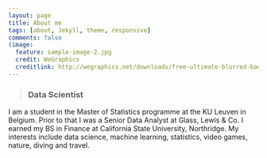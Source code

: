 ```yaml
---
layout: page
title: About me
tags: [about, Jekyll, theme, responsive]
comments: false
(image:
  feature: sample-image-2.jpg
  credit: WeGraphics
  creditlink: http://wegraphics.net/downloads/free-ultimate-blurred-background-pack/)
---
```


> ### Data Scientist

I am a student in the Master of Statistics programme at the KU Leuven in Belgium. Prior to that I was a Senior Data Analyst at Glass, Lewis & Co. I earned my BS in Finance at California State University, Northridge. My interests include data science, machine learning, statistics, video games, nature, diving and travel.
